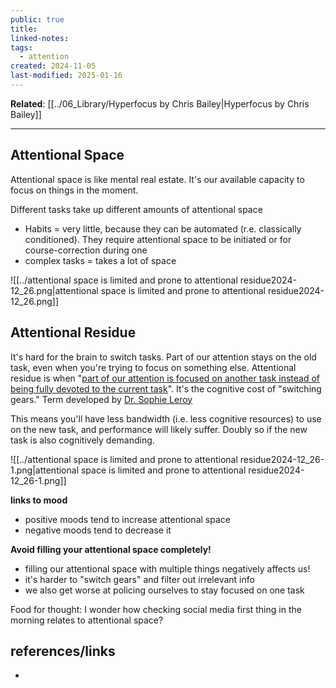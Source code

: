 ```yaml
---
public: true
title: 
linked-notes: 
tags:
  - attention
created: 2024-11-05
last-modified: 2025-01-16
---
```

**Related**: [[../06_Library/Hyperfocus by Chris Bailey|Hyperfocus by Chris Bailey]]

---
## Attentional Space
Attentional space is like mental real estate. It's our available capacity to focus on things in the moment.  

Different tasks take up different amounts of attentional space
* Habits = very little, because they can be automated (r.e. classically conditioned). They require attentional space to be initiated or for course-correction during one
* complex tasks = takes a lot of space

![[../attentional space is limited and prone to attentional residue2024-12_26.png|attentional space is limited and prone to attentional residue2024-12_26.png]]

## Attentional Residue
It's hard for the brain to switch tasks. Part of our attention stays on the old task, even when you're trying to focus on something else. Attentional residue is when "[part of our attention is focused on another task instead of being fully devoted to the current task](https://www.uwb.edu/business/faculty/sophie-leroy/attention-residue)". It's the cognitive cost of "switching gears." Term developed by [Dr. Sophie Leroy](https://www.uwb.edu/business/faculty/sophie-leroy)

This means you'll have less bandwidth (i.e. less cognitive resources) to use on the new task, and performance will likely suffer. Doubly so if the new task is also cognitively demanding.

![[../attentional space is limited and prone to attentional residue2024-12_26-1.png|attentional space is limited and prone to attentional residue2024-12_26-1.png]]



**links to mood**
* positive moods tend to increase attentional space
* negative moods tend to decrease it

**Avoid filling your attentional space completely!**
* filling our attentional space with multiple things negatively affects us!
* it's harder to "switch gears" and filter out irrelevant info
* we also get worse at policing ourselves to stay focused on one task

Food for thought: I wonder how checking social media first thing in the morning relates to attentional space?




## references/links
* 
